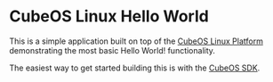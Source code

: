 # CubeOS Linux Hello World

This is a simple application built on top of the [CubeOS Linux Platform](https://github.com/cubeos/cubeos-linux-build) 
demonstrating the most basic Hello World! functionality.

The easiest way to get started building this is with the [CubeOS SDK](http://docs.cubeos-doc-website/latest/md_docs_cubeos-sdk.html).
